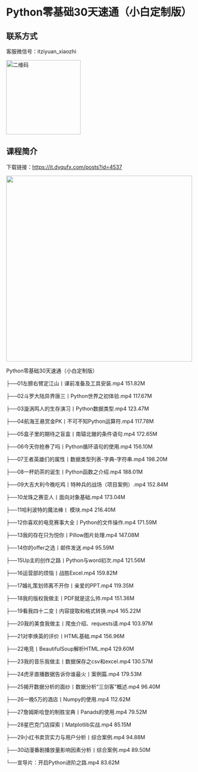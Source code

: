 # Python零基础30天速通（小白定制版）

## 联系方式

客服微信号：itziyuan_xiaozhi

<img src="https://ziyuanyun.oss-cn-guangzhou.aliyuncs.com/common/20240614073449/666b82192834a.jpg" width="200" height="200" alt="二维码">

## 课程简介

下载链接：https://it.dyqufx.com/posts?id=4537

<img src="https://ziyuanyun.oss-cn-guangzhou.aliyuncs.com/yun/20241027073013/671d7b8538c0f.jpg" width="500" alt="">

  

 Python零基础30天速通（小白定制版）

 ├──01左膀右臂定江山丨课前准备及工具安装.mp4 151.82M

 ├──02斗罗大陆异界唐三丨Python世界之初体验.mp4 117.67M

 ├──03漩涡鸣人的生存演习丨Python数据类型.mp4 123.47M

 ├──04航海王悬赏金PK丨不可不知Python运算符.mp4 117.78M

 ├──05盒子里的期待之盲盒丨南辕北辙的条件语句.mp4 172.65M

 ├──06今天你抢券了吗丨Python循环语句的使用.mp4 156.10M

 ├──07王者英雄们的属性丨数据类型列表-字典-字符串.mp4 198.20M

 ├──08一杯奶茶的诞生丨Python函数之介绍.mp4 188.01M

 ├──09大吉大利今晚吃鸡丨特种兵的战场（项目案例）.mp4 152.84M

 ├──10龙珠之赛亚人丨面向对象基础.mp4 173.04M

 ├──11哈利波特的魔法棒丨 模块.mp4 216.40M

 ├──12你喜欢的电竞赛事大全丨Python的文件操作.mp4 171.59M

 ├──13我的存在只为悦你丨Pillow图片处理.mp4 147.08M

 ├──14你的offer之选丨邮件发送.mp4 95.59M

 ├──15Up主的创作之路丨Python与word初次.mp4 121.56M

 ├──16运营部的烦恼丨战胜Excel.mp4 159.82M

 ├──17婚礼策划师离不开你丨亲爱的PPT.mp4 119.35M

 ├──18我的版权我做主丨PDF就是这么帅.mp4 151.36M

 ├──19看我四十二变丨内容提取和格式转换.mp4 165.22M

 ├──20我的美食我做主丨爬虫介绍、requests请.mp4 103.97M

 ├──21对李焕英的评价丨HTML基础.mp4 156.96M

 ├──22电竞丨BeautifulSoup解析HTML.mp4 129.60M

 ├──23我的音乐我做主丨数据保存之csv和excel.mp4 130.57M

 ├──24虎牙直播数据告诉你谁最火丨案例篇.mp4 179.53M

 ├──25揭开数据分析的面纱丨数据分析“三剑客”概述.mp4 96.40M

 ├──26一晚5万的酒店丨Numpy的使用.mp4 112.62M

 ├──27詹姆斯哈登的制胜宝典丨Panads的使用.mp4 79.52M

 ├──28星巴克门店探索丨Matplotlib实战.mp4 85.15M

 ├──29小红书卖货实力与用户分析丨综合案例.mp4 94.88M

 ├──30动漫番剧播放量影响因素分析丨综合案例.mp4 89.50M

 └──宣导片：开启Python进阶之路.mp4 83.62M

  